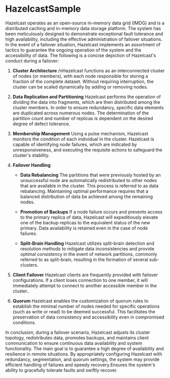 # HazelcastSample

Hazelcast operates as an open-source in-memory data grid (IMDG) and is a distributed caching and in-memory data storage platform. The system has been meticulously designed to demonstrate exceptional fault tolerance and high availability, including the effective administration of failover situations. In the event of a failover situation, Hazelcast implements an assortment of tactics to guarantee the ongoing operation of the system and the accessibility of data. The following is a concise depiction of Hazelcast's conduct during a failover:

1. **Cluster Architecture**
/nHazelcast functions as an interconnected cluster of nodes (or members), with each node responsible for storing a fraction of the complete dataset. Without requiring interruption, the cluster can be scaled dynamically by adding or removing nodes.

2. **Data Replication and Partitioning**
Hazelcast performs the operation of dividing the data into fragments, which are then distributed among the cluster members. In order to ensure redundancy, specific data elements are duplicated across numerous nodes. The determination of the partition count and number of replicas is dependent on the desired degree of defect tolerance.

3. **Membership Management**
Using a pulse mechanism, Hazelcast monitors the condition of each individual in the cluster. Hazelcast is capable of identifying node failures, which are indicated by unresponsiveness, and executing the requisite actions to safeguard the cluster's stability.

4. **Failover Handling**
   - **Data Rebalancing**
The partitions that were previously hosted by an unsuccessful node are automatically redistributed to other nodes that are available in the cluster. This process is referred to as data rebalancing. Maintaining optimal performance requires that a balanced distribution of data be achieved among the remaining nodes.
   
   - **Promotion of Backups**
If a node failure occurs and prevents access to the primary replica of data, Hazelcast will expeditiously elevate one of the backup replicas to the equivalent status of the new primary. Data availability is retained even in the case of node failures.
   
   - **Split-Brain Handling**
Hazelcast utilizes split-brain detection and resolution methods to mitigate data inconsistencies and provide optimal consistency in the event of network partitions, commonly referred to as split-brain, resulting in the formation of several sub-clusters.

5. **Client Failover**
Hazelcast clients are frequently provided with failover configurations. If a client loses connection to one member, it will immediately attempt to connect to another accessible member in the cluster..

6. **Quorum**
Hazelcast enables the customization of quorum rules to establish the minimal number of nodes needed for specific operations (such as write or read) to be deemed successful. This facilitates the preservation of data consistency and accessibility even in compromised conditions.

In conclusion, during a failover scenario, Hazelcast adjusts its cluster topology, redistributes data, promotes backups, and maintains client communication to ensure continuous data availability and system functionality. The main goal is to guarantee a high degree of availability and resilience in remote situations. By appropriately configuring Hazelcast with redundancy, segmentation, and quorum settings, the system may provide efficient handling of failures and speedy recovery.Ensures the system's ability to gracefully tolerate faults and swiftly recover.
